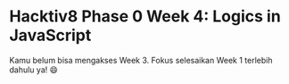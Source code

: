 # Hacktiv8 Phase 0 Week 4: Logics in JavaScript

Kamu belum bisa mengakses Week 3. Fokus selesaikan Week 1 terlebih dahulu ya! :smile:
<!---
![Header](assets/header-w1.jpg)

Selamat sudah melalui kegiatan pekan ketiga! Di pekan keempat ini, kita akan fokus untuk mengasah logika dan pemrograman kita dengan terus mengerjakan tantangan coderbyte. Minggu ini mungkin akan sulit, karena sangat banyak tantangan dengan berbagai bentuk yang harus kamu selesaikan. Namun, dengan tetap semangat, maka kamu pasti bisa menyelesaikan seluruh tantangan ini!

Pedoman ini juga dapat kamu cek di: <https://github.com/hacktiv8/phase-0-activities/blob/master/README-WEEK-4.md>

![Let's start!](assets/start.png)

## Senin - coderbyte
Hari baru, tantangan baru! Terus tantang dirimu sambil berkenalan dengan Regular Expressions!

- :pushpin: [Form Pengumpulan Tugas Week 4](https://airtable.com/shrXt6d9EMMc7iu3c)
- :notebook_with_decorative_cover:
[Mengenal Regular Expressions](https://github.com/hacktiv8/phase-0-activities/blob/master/modules/regular-expressions.md)
- :anchor:
[Melatih Kemampuan Menggunakan Regex](https://github.com/hacktiv8/phase-0-activities/blob/master/modules/regular-expressions.md)  **AD-TODO**
- :anchor:
[coderbyte Regex - Longest Word](https://coderbyte.com/information.php?ct=Longest%20Word)
- :anchor:
[coderbyte Typecasting - Product Digits](https://coderbyte.com/information.php?ct=Product%20Digits)
- :anchor:
[coderbyte Built-in Functions - Alphabet Soup](https://coderbyte.com/information.php?ct=Alphabet%20Soup)
- :anchor:
[coderbyte Built-in Functions - AB Check](https://coderbyte.com/information.php?ct=AB%20Check)
- :anchor:
[coderbyte Built-in Functions - Simple Symbols](https://coderbyte.com/information.php?ct=Simple%20Symbols)

## Selasa - coderbyte
Hari kedua di pekan keempat. Keep up the good work! Banyak tantangan menunggu seminggu ke depan :cool:

- :pushpin: [Form Pengumpulan Tugas Week 4](https://airtable.com/shrXt6d9EMMc7iu3c)
- :anchor:
[coderbyte Built-in Functions and Looping - Swap Case](https://coderbyte.com/information.php?ct=Swap%20Case)
- :anchor:
[coderbyte Looping - Basic Roman Numerals](https://coderbyte.com/information.php?ct=Basic%20Roman%20Numerals)
- :anchor:
[coderbyte Built-in Functions and Looping - Dash Insert](https://coderbyte.com/information.php?ct=Dash%20Insert)
- :anchor:
[coderbyte Built-in Functions and Looping - Letter Capitalize](https://coderbyte.com/information.php?ct=Letter%20Capitalize)
- :anchor:
[coderbyte Built-in Functions and Looping - Letter Changes](https://coderbyte.com/information.php?ct=Letter%20Changes)

## Rabu - coderbyte
Lanjutkan perjuanganmu di tengah banyaknya tantangan yang diberikan di pekan ke empat. Tidak terasa, sudah kamu sudah masuk hari ketiga!

- :pushpin: [Form Pengumpulan Tugas Week 4](https://airtable.com/shrXt6d9EMMc7iu3c)
- :anchor:
[coderbyte Built-in Functions and Looping - Dash Insert II](https://coderbyte.com/information.php?ct=Dash%20Insert%20II)
- :anchor:
[coderbyte Built-in Functions and Looping - Letter Count 1](https://coderbyte.com/information.php?ct=Letter%20Count%20I)
- :anchor:
[coderbyte Regex and Looping - Number Addition](https://coderbyte.com/information.php?ct=Number%20Addition)
- :anchor:
[coderbyte Looping and Conditional - Division](https://coderbyte.com/information.php?ct=Division)
- :anchor:
[coderbyte Looping and Conditional - Prime Time](https://coderbyte.com/information.php?ct=Prime%20Time)
- :anchor:
[coderbyte Looping and Conditional - Simple Mode](https://coderbyte.com/information.php?ct=Simple%20Mode)

## Kamis - coderbyte
Hari terakhir untuk tantangan coderbyte di pekan ini. Persiapkan dirimu untuk Live Coding Online di hari jumat dengan beberapa tantangan berikut ini.

- :pushpin: [Form Pengumpulan Tugas Week 4](https://airtable.com/shrXt6d9EMMc7iu3c)
- :anchor:
[coderbyte Built-in Functions and Looping - Division Stringified](https://coderbyte.com/information.php?ct=Division%20Stringified)
- :anchor:
[coderbyte Looping, Conditional, and Utils - Number Addition](https://coderbyte.com/information.php?ct=Number%20Addition)
- :anchor:
[coderbyte Looping and Conditional - Second Great Low](https://coderbyte.com/information.php?ct=Second%20GreatLow)

## Jumat - Online Live Coding (Arrays, Looping, Conditionals, dan built-in Functions)
Tiba saatnya kita melakukan Live Coding Online untuk menguji kemampuanmu sesuai dengan yang telah kamu pelajari dan kamu latih di pekan ini. Apabila kamu memang selama ini mengerjakan tugas-tugas sebelumnya sendiri dan dengan sungguh-sungguh, live coding hari ini akan terasa sangat mudah!

- :pushpin: Tidak dikumpulkan, karena menggunakan online live coding
- :anchor:
Melakukan Live Coding secara Online dengan [Codeshare](https://codeshare.io)

## Sabtu dan Minggu

- [Refleksi kegiatan pekan ini](https://github.com/hacktiv8/phase-0-activities/blob/master/modules/reflection.md)
- [Blogging teknikal terkait skill pekan ini](https://github.com/hacktiv8/phase-0-activities/blob/master/modules/blog.md)

Selamat berpetualang dengan dunia DOM dan JavaScript lebih lanjut! Jika ada hal yang perlu ditanyakan, langsung saja berdiskusi di grup ya.

Salam,

Tim Hacktiv8

![Hacktiv8 Banner](assets/banner.png)
--->
